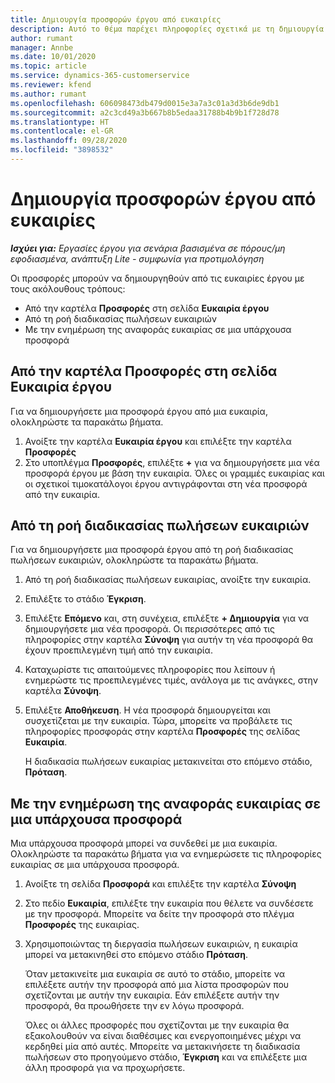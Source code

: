 ```yaml
---
title: Δημιουργία προσφορών έργου από ευκαιρίες
description: Αυτό το θέμα παρέχει πληροφορίες σχετικά με τη δημιουργία μιας προσφοράς έργου από μια ευκαιρία.
author: rumant
manager: Annbe
ms.date: 10/01/2020
ms.topic: article
ms.service: dynamics-365-customerservice
ms.reviewer: kfend
ms.author: rumant
ms.openlocfilehash: 606098473db479d0015e3a7a3c01a3d3b6de9db1
ms.sourcegitcommit: a2c3cd49a3b667b8b5edaa31788b4b9b1f728d78
ms.translationtype: HT
ms.contentlocale: el-GR
ms.lasthandoff: 09/28/2020
ms.locfileid: "3898532"
---
```

# <a name="create-project-quotes-from-opportunities"></a>Δημιουργία προσφορών έργου από ευκαιρίες

_**Ισχύει για:** Εργασίες έργου για σενάρια βασισμένα σε πόρους/μη εφοδιασμένα, ανάπτυξη Lite - συμφωνία για προτιμολόγηση_

Οι προσφορές μπορούν να δημιουργηθούν από τις ευκαιρίες έργου με τους ακόλουθους τρόπους:

- Από την καρτέλα **Προσφορές** στη σελίδα **Ευκαιρία έργου**
- Από τη ροή διαδικασίας πωλήσεων ευκαιριών
- Με την ενημέρωση της αναφοράς ευκαιρίας σε μια υπάρχουσα προσφορά

## <a name="from-the-quotes-tab-of-the-project-opportunity-page"></a>Από την καρτέλα Προσφορές στη σελίδα Ευκαιρία έργου

Για να δημιουργήσετε μια προσφορά έργου από μια ευκαιρία, ολοκληρώστε τα παρακάτω βήματα.

1. Ανοίξτε την καρτέλα **Ευκαιρία έργου** και επιλέξτε την καρτέλα **Προσφορές** 
2. Στο υποπλέγμα **Προσφορές**, επιλέξτε **+** για να δημιουργήσετε μια νέα προσφορά έργου με βάση την ευκαιρία. Όλες οι γραμμές ευκαιρίας και οι σχετικοί τιμοκατάλογοι έργου αντιγράφονται στη νέα προσφορά από την ευκαιρία.

## <a name="from-the-opportunity-sales-process-flow"></a>Από τη ροή διαδικασίας πωλήσεων ευκαιριών

Για να δημιουργήσετε μια προσφορά έργου από τη ροή διαδικασίας πωλήσεων ευκαιριών, ολοκληρώστε τα παρακάτω βήματα.

1. Από τη ροή διαδικασίας πωλήσεων ευκαιρίας, ανοίξτε την ευκαιρία.
2. Επιλέξτε το στάδιο **Έγκριση**. 
3. Επιλέξτε **Επόμενο** και, στη συνέχεια, επιλέξτε **+ Δημιουργία** για να δημιουργήσετε μια νέα προσφορά. Οι περισσότερες από τις πληροφορίες στην καρτέλα **Σύνοψη** για αυτήν τη νέα προσφορά θα έχουν προεπιλεγμένη τιμή από την ευκαιρία. 
4. Καταχωρίστε τις απαιτούμενες πληροφορίες που λείπουν ή ενημερώστε τις προεπιλεγμένες τιμές, ανάλογα με τις ανάγκες, στην καρτέλα **Σύνοψη**.
5. Επιλέξτε **Αποθήκευση**. Η νέα προσφορά δημιουργείται και συσχετίζεται με την ευκαιρία. Τώρα, μπορείτε να προβάλετε τις πληροφορίες προσφοράς στην καρτέλα **Προσφορές** της σελίδας **Ευκαιρία**. 

   Η διαδικασία πωλήσεων ευκαιρίας μετακινείται στο επόμενο στάδιο, **Πρόταση**.


## <a name="by-updating-the-opportunity-reference-on-an-existing-quote"></a>Με την ενημέρωση της αναφοράς ευκαιρίας σε μια υπάρχουσα προσφορά

Μια υπάρχουσα προσφορά μπορεί να συνδεθεί με μια ευκαιρία. Ολοκληρώστε τα παρακάτω βήματα για να ενημερώσετε τις πληροφορίες ευκαιρίας σε μια υπάρχουσα προσφορά.

1. Ανοίξτε τη σελίδα **Προσφορά** και επιλέξτε την καρτέλα **Σύνοψη**
2. Στο πεδίο **Ευκαιρία**, επιλέξτε την ευκαιρία που θέλετε να συνδέσετε με την προσφορά. Μπορείτε να δείτε την προσφορά στο πλέγμα **Προσφορές** της ευκαιρίας. 
3. Χρησιμοποιώντας τη διεργασία πωλήσεων ευκαιριών, η ευκαιρία μπορεί να μετακινηθεί στο επόμενο στάδιο **Πρόταση**. 

   Όταν μετακινείτε μια ευκαιρία σε αυτό το στάδιο, μπορείτε να επιλέξετε αυτήν την προσφορά από μια λίστα προσφορών που σχετίζονται με αυτήν την ευκαιρία. Εάν επιλέξετε αυτήν την προσφορά, θα προωθήσετε την εν λόγω προσφορά.

   Όλες οι άλλες προσφορές που σχετίζονται με την ευκαιρία θα εξακολουθούν να είναι διαθέσιμες και ενεργοποιημένες μέχρι να κερδηθεί μία από αυτές. Μπορείτε να μετακινήσετε τη διαδικασία πωλήσεων στο προηγούμενο στάδιο, **Έγκριση** και να επιλέξετε μια άλλη προσφορά για να προχωρήσετε.
